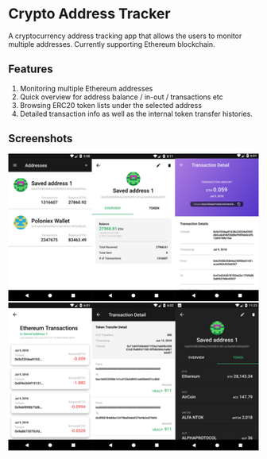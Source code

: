 # Crypto Address Tracker

A cryptocurrency address tracking app that allows the users to monitor multiple addresses. Currently supporting Ethereum blockchain. 


## Features
1. Monitoring multiple Ethereum addresses
2. Quick overview for address balance / in-out / transactions etc
3. Browsing ERC20 token lists under the selected address
4. Detailed transaction info as well as the internal token transfer histories. 


## Screenshots
![alt text](https://github.com/wasabi-lee/Crypto-Address-Tracker/blob/master/screenshots/combined_1.png?raw=true)
![alt text](https://github.com/wasabi-lee/Crypto-Address-Tracker/blob/master/screenshots/combined_2.png?raw=true)